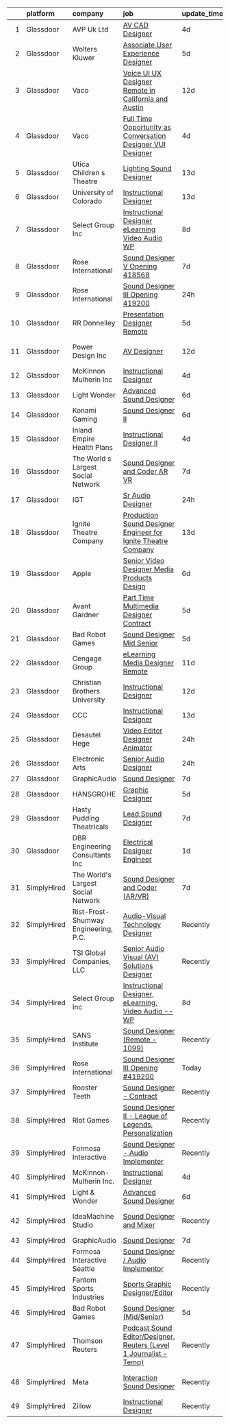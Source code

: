 

|    | platform    | company                              | job                                                                                                                                                                                                                                                                                                                                                                                                                                                                                                                                                                                                                                                                                                                                                                                                                                                                                                                                                                       | update_time   | location                    |
|---:|:------------|:-------------------------------------|:--------------------------------------------------------------------------------------------------------------------------------------------------------------------------------------------------------------------------------------------------------------------------------------------------------------------------------------------------------------------------------------------------------------------------------------------------------------------------------------------------------------------------------------------------------------------------------------------------------------------------------------------------------------------------------------------------------------------------------------------------------------------------------------------------------------------------------------------------------------------------------------------------------------------------------------------------------------------------|:--------------|:----------------------------|
|  1 | Glassdoor   | AVP Uk Ltd                           | [AV CAD Designer](https://www.glassdoor.com/partner/jobListing.htm?pos=120&ao=1136043&s=58&guid=000001826277cf57848d70be1c712219&src=GD_JOB_AD&t=SR&vt=w&ea=1&cs=1_3e813c19&cb=1659509395599&jobListingId=1008037833861&jrtk=3-0-1g9h7fjruklu6801-1g9h7fjseih6j800-e6668370cba00d26-)                                                                                                                                                                                                                                                                                                                                                                                                                                                                                                                                                                                                                                                                                     | 4d            | New York, NY                |
|  2 | Glassdoor   | Wolters Kluwer                       | [Associate User Experience Designer](https://www.glassdoor.com/partner/jobListing.htm?pos=122&ao=1136043&s=58&guid=000001826277cf57848d70be1c712219&src=GD_JOB_AD&t=SR&vt=w&cs=1_4d4c7fde&cb=1659509395599&jobListingId=1008035735366&jrtk=3-0-1g9h7fjruklu6801-1g9h7fjseih6j800-7a290765c8bdf6f8-)                                                                                                                                                                                                                                                                                                                                                                                                                                                                                                                                                                                                                                                                       | 5d            | Chicago, IL                 |
|  3 | Glassdoor   | Vaco                                 | [Voice UI UX Designer    Remote in California and Austin](https://www.glassdoor.com/partner/jobListing.htm?pos=108&ao=1110586&s=58&guid=000001826277cf57848d70be1c712219&src=GD_JOB_AD&t=SR&vt=w&ea=1&cs=1_468bdc25&cb=1659509395598&jobListingId=1008019965741&cpc=2CAED5C921A5F994&jrtk=3-0-1g9h7fjruklu6801-1g9h7fjseih6j800-3a11f5e586fed253--6NYlbfkN0D_sybMACCpf9B-677oK5j6rPldVB6BlrVvFjO_o-GJZbzuF-qh4PxErFUqfUsv_6uVGMoAB-tr4ukB-13BEniFRd51kq_tUitb-f2s8N8S0-6a8309fjZVdWfQrglTiPPfHRvbBSKiDrId74Eo9qZbn-UL_W51rj5FJVY2IqC7B9KjcVAySmfHdMzAzJjgK8WjGuSgzbCl4YRvztNPINt1lBJlmDybJfE_3m89Bk54-Yrwpgqj3zXacuOwpdK42RuYdRaZS155O2aYOUlTUoLXmdmV_NKMwL0wQixYgv15pEyh7F2lnzWgFG1dtUi7LMYya7n61T4FFZYYNLHrfQ7QaIrXCOzdH4YmWNVE8hmGmYV4FkVKQYH8KSpPcTNAkFF1v0St7hNe6_Wvl2azofQXbAXIeJt1Z93540oCrNpla-7RaHrfOII5ZpQRQxk-oL-TPNKSVqweStSuBwaNhzeHvuqRurOs5a7a9NkaBiQbY8xCrriMadB-J8InSgNcv8ABuSducCmTMDNsrGZ7zpTpIm1EPOuXxUY%3D)                                          | 12d           | San Jose, CA                |
|  4 | Glassdoor   | Vaco                                 | [Full Time Opportunity as Conversation Designer  VUI Designer](https://www.glassdoor.com/partner/jobListing.htm?pos=106&ao=1110586&s=58&guid=000001826277cf57848d70be1c712219&src=GD_JOB_AD&t=SR&vt=w&ea=1&cs=1_1c619a6d&cb=1659509395598&jobListingId=1008038225305&cpc=AC285F3A3ECA6BB0&jrtk=3-0-1g9h7fjruklu6801-1g9h7fjseih6j800-22fe34392769621c--6NYlbfkN0D_sybMACCpf9B-677oK5j6rPldVB6BlrVvFjO_o-GJZbzuF-qh4PxErFUqfUsv_6spGgQ7w2Pr4ya2qWlli_BM3wPrre60gIPq1Uth9jnDsvpZiOp71Cq_jQTQ_eOeIhL3xi8ovWLwoT8UC8f1spNzCCiZGtKecY_bBo5jFxt1LAIN8k9N4B5RxHCnUOhO5DvqWKm0bV6V9V7_95waIqwimcw7WNPJFLRdfGYHIRY2bosO3EHMSSqkQOjAr49Wqxh338WaFe0jgBMMU0Lx-uRi7xYirEdP1UV7KXUI40bfFyBjfpWL6ScLKnd49ZEA5_w9-LSijXWEM4lyByhw04tvd2R9SuoekNBts5Uy5l2dJnWeqIhlQqTuGJjP6SMQ4QRG6uY4JKeSkXZnnNQBWIya-1njkSe6YsN4HH3JoTIeiVZRG2qeNDgpeVJ1XaJQbDpYkrPXTQLKikBoDy6Y6-ik3AZMMCXHTJBS2QDYXQfSxoRmsWtNQl4twSme5kLVLwbLtmDUCp1SskXODR4CCcRUtSm6N20LOPY%3D)                                     | 4d            | New York, NY                |
|  5 | Glassdoor   | Utica Children s Theatre             | [Lighting Sound Designer](https://www.glassdoor.com/partner/jobListing.htm?pos=113&ao=1136043&s=58&guid=000001826277cf57848d70be1c712219&src=GD_JOB_AD&t=SR&vt=w&ea=1&cs=1_4e7b8b61&cb=1659509395598&jobListingId=1008017698766&jrtk=3-0-1g9h7fjruklu6801-1g9h7fjseih6j800-0c22c99ac1b9554a-)                                                                                                                                                                                                                                                                                                                                                                                                                                                                                                                                                                                                                                                                             | 13d           | Utica, NY                   |
|  6 | Glassdoor   | University of Colorado               | [Instructional Designer](https://www.glassdoor.com/partner/jobListing.htm?pos=121&ao=1136043&s=58&guid=000001826277cf57848d70be1c712219&src=GD_JOB_AD&t=SR&vt=w&cs=1_7d903f50&cb=1659509395599&jobListingId=1008018363650&jrtk=3-0-1g9h7fjruklu6801-1g9h7fjseih6j800-833d1c669b81eef3-)                                                                                                                                                                                                                                                                                                                                                                                                                                                                                                                                                                                                                                                                                   | 13d           | Aurora, CO                  |
|  7 | Glassdoor   | Select Group Inc                     | [Instructional Designer  eLearning  Video Audio    WP](https://www.glassdoor.com/partner/jobListing.htm?pos=105&ao=1110586&s=58&guid=000001826277cf57848d70be1c712219&src=GD_JOB_AD&t=SR&vt=w&ea=1&cs=1_9341d6ea&cb=1659509395597&jobListingId=1008027501737&cpc=AF770993EC679D41&jrtk=3-0-1g9h7fjruklu6801-1g9h7fjseih6j800-10340dc23f99d007--6NYlbfkN0Bcn-ADAbRvyrq3DH3YqD1gQOSfU_zTPvvfh0XXiz3pBAa41gXbEVBKQgVaXyt5edKUJsX5Z9brsv9nZw77TNjVlVeWafETMC7Xw_A0mwHT6RYlFqUtUoEPkQCGfw4DZTw7uB0z5WiikGPQhpEkL8PFQqFT-PcMr0lcaTdAx3W6l-HtnWqYYEZOCbRwWU1oCJoDguoF1hT1WAXLo9iAwRE7Zk5MIQKvuoaUNO80pLIPbLzc_10HMNWCbgchEr-QBzYMgh6HiDXPmym26sN76JM6IrHaDDH4s5dubckcrfOtym1jR0PTiOK07cPy6jx64ypzGagYSRQjN-U3Ql3prEBCpgyaCYgJupogBflpNtPwrdDd3_0AAiEWWBc6lb4v5L1qUUFjiw6-imnSyyqaEYWXFyzeaNMmhV7QDfTJr50mGuPzH2jtikR5dOjaaoRd6FTw6lxVr1ryErqz7UnlS442p3cUZOt0E9UUUxzNTMqHwShMVbYU0qNgS-6M8XJZn-zJOnUoiX6YzA%3D%3D)                                                               | 8d            | White Plains, NY            |
|  8 | Glassdoor   | Rose International                   | [Sound Designer V Opening  418568](https://www.glassdoor.com/partner/jobListing.htm?pos=102&ao=1110586&s=58&guid=000001826277cf57848d70be1c712219&src=GD_JOB_AD&t=SR&vt=w&ea=1&cs=1_33baee66&cb=1659509395597&jobListingId=1008030729670&cpc=BBD63848FB84346C&jrtk=3-0-1g9h7fjruklu6801-1g9h7fjseih6j800-a20623011cb248eb--6NYlbfkN0B6gYLiPzX3Klpbl49OuxoIZqVtnvEet7IZUhlrZDSG3sY-I6CIGHSMA_bS7ldJ8pOXMIXNeNyydXsX95pvzPg5BddHE-JXPnLngZ30cnLDc1iDIozZEqqJfstNoVEA0Y0ziXhbePzU2aWttrzMukYrAbICdJmtiDj_lX11sumIShj0cH4jV8vRyK2YT_cFh-Zr07gZEvhUBNp4P0Rw1q2-bIzBRZ8PW3405Sd8Oow1XeGePI2ki9rD7mMwG_j08dQnwNYGo5UNYGH4V277Fj5dgIQTneoseFbqbCJaEFTWlkJXZpFcewUfLRpkWUBBf-vG2yf9dz5XV_PhBNBnlexAyYZSeNhl5uq-WN8c-GWkpOUVxRfUUAdeARWZAgTwUw7kHb41si0WuSqtJ_v72w3zx0g3BuCBbLlOqfeSE6_CCg2abqanOH2mFnHkwew5AEySD_mK3cg9gq7HxrhTfZpd5qjkR6pLMtxNWH2h92hhoie3n32w7OgdxdZEOSrhZXhtyX6sV_jKv2UVrS7aP5De)                                                                               | 7d            | Seattle, WA                 |
|  9 | Glassdoor   | Rose International                   | [Sound Designer III Opening  419200](https://www.glassdoor.com/partner/jobListing.htm?pos=104&ao=1110586&s=58&guid=000001826277cf57848d70be1c712219&src=GD_JOB_AD&t=SR&vt=w&ea=1&cs=1_78d6eaee&cb=1659509395597&jobListingId=1008047230560&cpc=723ADC3DFE402989&jrtk=3-0-1g9h7fjruklu6801-1g9h7fjseih6j800-65549d5659fc3088--6NYlbfkN0B6gYLiPzX3Klpbl49OuxoIZqVtnvEet7IZUhlrZDSG3sY-I6CIGHSMA_bS7ldJ8pOvqksM0pujFnKveR_rOrChWqAw-ntSaja5oeNTs_FUge_IhUsZyy8UOd0XA34n79obZT3Cnez9KWKkicSGrilSwj9OdnZLWgM-tDMoTrgicrIcTjPgrzzQNdHT9S9N3yUkI4bwYuvB-LZbfBVdz1U-1olkrZag97ZUPo8S9cs7FM3UCCS5pCVSO2R7L7EmDJDsxQnHVxHddn03JCbeFNwgtJr1HLJHc2XIOsG6hki-B5pQmRLF_YKxCN_aNQrCDw0uf_AuSzkZp-ZlCN33oBgPHFX73T9zbSXTQG-JrrnApHGmdD172Ol_6RWDwn7OAnaGZ_V8hpYe26glwXaRRbjdzrf44vkIptpqPRnr0Ea1uu2EdGHjWngn-H_BQQGNapputrLPCWEUPCDkpkV1yACjHtYPi6ASbbxB7wXpFHQuRzpx-njfQU1BQz5BmLPFiNlSsRXW8TjcGhXYxfFCoi3o)                                                                             | 24h           | Menlo Park, CA              |
| 10 | Glassdoor   | RR Donnelley                         | [Presentation Designer  Remote ](https://www.glassdoor.com/partner/jobListing.htm?pos=112&ao=1136043&s=58&guid=000001826277cf57848d70be1c712219&src=GD_JOB_AD&t=SR&vt=w&cs=1_e9306a69&cb=1659509395598&jobListingId=1008036762756&jrtk=3-0-1g9h7fjruklu6801-1g9h7fjseih6j800-52992746147b27cc-)                                                                                                                                                                                                                                                                                                                                                                                                                                                                                                                                                                                                                                                                           | 5d            | Remote                      |
| 11 | Glassdoor   | Power Design  Inc                    | [AV Designer](https://www.glassdoor.com/partner/jobListing.htm?pos=116&ao=1136043&s=58&guid=000001826277cf57848d70be1c712219&src=GD_JOB_AD&t=SR&vt=w&cs=1_cb7a95dd&cb=1659509395599&jobListingId=1008020343362&jrtk=3-0-1g9h7fjruklu6801-1g9h7fjseih6j800-e7718c8a157297fa-)                                                                                                                                                                                                                                                                                                                                                                                                                                                                                                                                                                                                                                                                                              | 12d           | Saint Petersburg, FL        |
| 12 | Glassdoor   | McKinnon Mulherin Inc                | [Instructional Designer](https://www.glassdoor.com/partner/jobListing.htm?pos=103&ao=1110586&s=58&guid=000001826277cf57848d70be1c712219&src=GD_JOB_AD&t=SR&vt=w&ea=1&cs=1_9a2862aa&cb=1659509395597&jobListingId=1008038259354&cpc=0C139D4CAD5A6DB2&jrtk=3-0-1g9h7fjruklu6801-1g9h7fjseih6j800-b79d356b2e0b1b2b--6NYlbfkN0Do5QFzN38Y34HuVbLllh1qUYEnDt35-niNPYCvkBnqz70wgTe_sRQKCftrUQxahl6ZQb-CsDXP_KFc4gkDxxZVZMtSP1usQFc6vgj8Mev0Y9Uo8dVZ4yv_wyvdsi_Gg1ZSeNUFd900znSRQ6N6sb3AyxJeaFqhjTfM3WXr9E9m07w3f1mauOUW2vFJ7U5GG2i_70UlAVHNpfUIMHQ9qlI2NjNXzvDW10DmvSzyV85quhYdVbYSxUgIRiKrVOZGQcAo2oCPP3r5kvG6acVqLN9npP7k3rSl_M2uuFKC9aCIkDp8PfYtxAKF8AOnPftq9JxjxkP8T4n0Yi7lhQfaratucfR2DW7HxN_sMJILjPWcfGheBXbH3D1SWUJtNVsbh8pCuvpGx53DJVUvLBFOQnWp4xGY_R_d4E9wNKDNgCWvfjaURduKUrqFi42vDRH2LBvA7-3M2-2tvAxJJyH8lyXawKoJjyjUXBILk9J3u2IjMROENv536cG7)                                                                                                                         | 4d            | Remote                      |
| 13 | Glassdoor   | Light   Wonder                       | [Advanced Sound Designer](https://www.glassdoor.com/partner/jobListing.htm?pos=109&ao=1136043&s=58&guid=000001826277cf57848d70be1c712219&src=GD_JOB_AD&t=SR&vt=w&ea=1&cs=1_840d26d0&cb=1659509395598&jobListingId=1008033515982&jrtk=3-0-1g9h7fjruklu6801-1g9h7fjseih6j800-f4541201029f9ba4-)                                                                                                                                                                                                                                                                                                                                                                                                                                                                                                                                                                                                                                                                             | 6d            | Las Vegas, NV               |
| 14 | Glassdoor   | Konami Gaming                        | [Sound Designer II](https://www.glassdoor.com/partner/jobListing.htm?pos=110&ao=1136043&s=58&guid=000001826277cf57848d70be1c712219&src=GD_JOB_AD&t=SR&vt=w&cs=1_6b357f53&cb=1659509395598&jobListingId=1008033846903&jrtk=3-0-1g9h7fjruklu6801-1g9h7fjseih6j800-87593e7d8a9b6aa9-)                                                                                                                                                                                                                                                                                                                                                                                                                                                                                                                                                                                                                                                                                        | 6d            | Las Vegas, NV               |
| 15 | Glassdoor   | Inland Empire Health Plans           | [Instructional Designer II](https://www.glassdoor.com/partner/jobListing.htm?pos=129&ao=1136043&s=58&guid=000001826277cf57848d70be1c712219&src=GD_JOB_AD&t=SR&vt=w&cs=1_7da75015&cb=1659509395599&jobListingId=1008038451474&jrtk=3-0-1g9h7fjruklu6801-1g9h7fjseih6j800-af5a440ae4e399db-)                                                                                                                                                                                                                                                                                                                                                                                                                                                                                                                                                                                                                                                                                | 4d            | Rancho Cucamonga, CA        |
| 16 | Glassdoor   | The World s Largest Social Network   | [Sound Designer and Coder  AR VR ](https://www.glassdoor.com/partner/jobListing.htm?pos=101&ao=1110586&s=58&guid=000001826277cf57848d70be1c712219&src=GD_JOB_AD&t=SR&vt=w&ea=1&cs=1_67013f3e&cb=1659509395597&jobListingId=1008031528051&cpc=4050D81B60456B41&jrtk=3-0-1g9h7fjruklu6801-1g9h7fjseih6j800-d1ed5504a8a65788--6NYlbfkN0DSgjPPcnEdvoK3uuxfISLALE6pB1FR7YSHOr_tSg5_QGIhoz_2VqUepdcKLBLI_zTUk6gDwaoQ9vkRar14Io1kKPbXefvdlkqbmdhJjjOpMuV23xDsFSOubHWW3nkVkpuXNylbmaW36egpUC2PG6x2MjnebJXPwoENwa0jyus1-mMaCYYJOL_G4I5fmZd8QN952OX8hnk4PsFsJ_rBo_QmbeBjiQrDgkITD-4QXNi5Cg7l3PZTTWC6_NphOPhjp35FuZcZS1Lm8ptz3qIk_rg2t9Xf_pQ-a5WqAT1nqDXfcY1v8YMg40603dOKC10udZa1ZRK0MJp4tH8zikmvNByPQxo-cemYMt76eSzmJOKp0v5vkubrGVactyVxTC-G77i5hdk-GnXwG5xmtfCq6ue7HsJBvxgUJ4gtte3u2vQ5I9wkvag61QA19K7BvwDKwCzFkkLczqQ8ujOJxC7Z36MMSQy2Mw12zqKAgEC3EBq_pAYFvha6In9FX_SE1buinI10it93ZMkNqhCEoOZ5uASbEV-JHitx4uhzZlkkPYF3T3aO-bIkuLoCrHqc473pxR3-eJH8YsdgnMB_QqgI3SFkEZ5MLOj0pKE%3D) | 7d            | Philadelphia, PA            |
| 17 | Glassdoor   | IGT                                  | [Sr  Audio Designer](https://www.glassdoor.com/partner/jobListing.htm?pos=128&ao=1136043&s=58&guid=000001826277cf57848d70be1c712219&src=GD_JOB_AD&t=SR&vt=w&cs=1_3c946777&cb=1659509395599&jobListingId=1008048191609&jrtk=3-0-1g9h7fjruklu6801-1g9h7fjseih6j800-834211ba841897a4-)                                                                                                                                                                                                                                                                                                                                                                                                                                                                                                                                                                                                                                                                                       | 24h           | Reno, NV                    |
| 18 | Glassdoor   | Ignite Theatre Company               | [Production Sound Designer   Engineer for Ignite Theatre Company](https://www.glassdoor.com/partner/jobListing.htm?pos=117&ao=1136043&s=58&guid=000001826277cf57848d70be1c712219&src=GD_JOB_AD&t=SR&vt=w&ea=1&cs=1_92a902bc&cb=1659509395599&jobListingId=1008018312130&jrtk=3-0-1g9h7fjruklu6801-1g9h7fjseih6j800-21ee75caf62bbc12-)                                                                                                                                                                                                                                                                                                                                                                                                                                                                                                                                                                                                                                     | 13d           | Saint Louis, MO             |
| 19 | Glassdoor   | Apple                                | [Senior Video Designer  Media Products Design](https://www.glassdoor.com/partner/jobListing.htm?pos=126&ao=1136043&s=58&guid=000001826277cf57848d70be1c712219&src=GD_JOB_AD&t=SR&vt=w&cs=1_a0f1726f&cb=1659509395599&jobListingId=1008034509696&jrtk=3-0-1g9h7fjruklu6801-1g9h7fjseih6j800-0ba0449cafc5897b-)                                                                                                                                                                                                                                                                                                                                                                                                                                                                                                                                                                                                                                                             | 6d            | Culver City, CA             |
| 20 | Glassdoor   | Avant Gardner                        | [Part Time Multimedia Designer  Contract ](https://www.glassdoor.com/partner/jobListing.htm?pos=123&ao=1136043&s=58&guid=000001826277cf57848d70be1c712219&src=GD_JOB_AD&t=SR&vt=w&ea=1&cs=1_5e17535d&cb=1659509395599&jobListingId=1008036220645&jrtk=3-0-1g9h7fjruklu6801-1g9h7fjseih6j800-2ad04938b70a504d-)                                                                                                                                                                                                                                                                                                                                                                                                                                                                                                                                                                                                                                                            | 5d            | Remote                      |
| 21 | Glassdoor   | Bad Robot Games                      | [Sound Designer  Mid Senior ](https://www.glassdoor.com/partner/jobListing.htm?pos=111&ao=1136043&s=58&guid=000001826277cf57848d70be1c712219&src=GD_JOB_AD&t=SR&vt=w&cs=1_634747f9&cb=1659509395598&jobListingId=1008036730582&jrtk=3-0-1g9h7fjruklu6801-1g9h7fjseih6j800-67b27b83295828af-)                                                                                                                                                                                                                                                                                                                                                                                                                                                                                                                                                                                                                                                                              | 5d            | Santa Monica, CA            |
| 22 | Glassdoor   | Cengage Group                        | [eLearning Media Designer  Remote ](https://www.glassdoor.com/partner/jobListing.htm?pos=130&ao=1136043&s=58&guid=000001826277cf57848d70be1c712219&src=GD_JOB_AD&t=SR&vt=w&cs=1_6e92b6cc&cb=1659509395599&jobListingId=1008022740182&jrtk=3-0-1g9h7fjruklu6801-1g9h7fjseih6j800-8a99bf06a3c1a759-)                                                                                                                                                                                                                                                                                                                                                                                                                                                                                                                                                                                                                                                                        | 11d           | Temecula, CA                |
| 23 | Glassdoor   | Christian Brothers University        | [Instructional Designer](https://www.glassdoor.com/partner/jobListing.htm?pos=125&ao=1136043&s=58&guid=000001826277cf57848d70be1c712219&src=GD_JOB_AD&t=SR&vt=w&cs=1_aad92345&cb=1659509395599&jobListingId=1008021055512&jrtk=3-0-1g9h7fjruklu6801-1g9h7fjseih6j800-18735e3bf2deff59-)                                                                                                                                                                                                                                                                                                                                                                                                                                                                                                                                                                                                                                                                                   | 12d           | Memphis, TN                 |
| 24 | Glassdoor   | CCC                                  | [Instructional Designer](https://www.glassdoor.com/partner/jobListing.htm?pos=127&ao=1136043&s=58&guid=000001826277cf57848d70be1c712219&src=GD_JOB_AD&t=SR&vt=w&cs=1_6d6ea706&cb=1659509395599&jobListingId=1008017621027&jrtk=3-0-1g9h7fjruklu6801-1g9h7fjseih6j800-8b2b0c9524e26fcb-)                                                                                                                                                                                                                                                                                                                                                                                                                                                                                                                                                                                                                                                                                   | 13d           | Daphne, AL                  |
| 25 | Glassdoor   | Desautel Hege                        | [Video Editor   Designer   Animator](https://www.glassdoor.com/partner/jobListing.htm?pos=115&ao=1136043&s=58&guid=000001826277cf57848d70be1c712219&src=GD_JOB_AD&t=SR&vt=w&cs=1_757d6f79&cb=1659509395598&jobListingId=1008048371175&jrtk=3-0-1g9h7fjruklu6801-1g9h7fjseih6j800-d582c49682f17ec1-)                                                                                                                                                                                                                                                                                                                                                                                                                                                                                                                                                                                                                                                                       | 24h           | Remote                      |
| 26 | Glassdoor   | Electronic Arts                      | [Senior Audio Designer](https://www.glassdoor.com/partner/jobListing.htm?pos=114&ao=1136043&s=58&guid=000001826277cf57848d70be1c712219&src=GD_JOB_AD&t=SR&vt=w&cs=1_369b9d9b&cb=1659509395598&jobListingId=1008048059555&jrtk=3-0-1g9h7fjruklu6801-1g9h7fjseih6j800-1541fe2afeb6e4ee-)                                                                                                                                                                                                                                                                                                                                                                                                                                                                                                                                                                                                                                                                                    | 24h           | Orlando, FL                 |
| 27 | Glassdoor   | GraphicAudio                         | [Sound Designer](https://www.glassdoor.com/partner/jobListing.htm?pos=107&ao=1136043&s=58&guid=000001826277cf57848d70be1c712219&src=GD_JOB_AD&t=SR&vt=w&ea=1&cs=1_758794ca&cb=1659509395597&jobListingId=1008030924967&jrtk=3-0-1g9h7fjruklu6801-1g9h7fjseih6j800-11eab6568f6cedab-)                                                                                                                                                                                                                                                                                                                                                                                                                                                                                                                                                                                                                                                                                      | 7d            | Remote                      |
| 28 | Glassdoor   | HANSGROHE                            | [Graphic Designer](https://www.glassdoor.com/partner/jobListing.htm?pos=119&ao=1136043&s=58&guid=000001826277cf57848d70be1c712219&src=GD_JOB_AD&t=SR&vt=w&ea=1&cs=1_5a7a8e93&cb=1659509395599&jobListingId=1008036225575&jrtk=3-0-1g9h7fjruklu6801-1g9h7fjseih6j800-ad98a05c18e65a92-)                                                                                                                                                                                                                                                                                                                                                                                                                                                                                                                                                                                                                                                                                    | 5d            | Alpharetta, GA              |
| 29 | Glassdoor   | Hasty Pudding Theatricals            | [Lead Sound Designer](https://www.glassdoor.com/partner/jobListing.htm?pos=118&ao=1136043&s=58&guid=000001826277cf57848d70be1c712219&src=GD_JOB_AD&t=SR&vt=w&ea=1&cs=1_930ef019&cb=1659509395599&jobListingId=1008030933496&jrtk=3-0-1g9h7fjruklu6801-1g9h7fjseih6j800-84b1517d806001da-)                                                                                                                                                                                                                                                                                                                                                                                                                                                                                                                                                                                                                                                                                 | 7d            | Cambridge, MA               |
| 30 | Glassdoor   | DBR Engineering Consultants  Inc     | [Electrical Designer  Engineer](https://www.glassdoor.com/partner/jobListing.htm?pos=124&ao=1136043&s=58&guid=000001826277cf57848d70be1c712219&src=GD_JOB_AD&t=SR&vt=w&ea=1&cs=1_4d3c5909&cb=1659509395599&jobListingId=1008044246965&jrtk=3-0-1g9h7fjruklu6801-1g9h7fjseih6j800-169414352f82bb95-)                                                                                                                                                                                                                                                                                                                                                                                                                                                                                                                                                                                                                                                                       | 1d            | Houston, TX                 |
| 31 | SimplyHired | The World's Largest Social Network   | [Sound Designer and Coder (AR/VR)](https://www.simplyhired.com/job/i05K2VJdCTaM4JBATryuxLljiYjQ-WgjcwPsxcIQGX0KBl-siovqIg?q=sound+designer)                                                                                                                                                                                                                                                                                                                                                                                                                                                                                                                                                                                                                                                                                                                                                                                                                               | 7d            | Los Angeles, CA             |
| 32 | SimplyHired | Rist-Frost-Shumway Engineering, P.C. | [Audio-Visual Technology Designer](https://www.simplyhired.com/job/OMxrMh8WHY_VNcw74L4J3w8rMgzooJxEwq9_0YhhoPHZG11rZ5ZCeA?q=sound+designer)                                                                                                                                                                                                                                                                                                                                                                                                                                                                                                                                                                                                                                                                                                                                                                                                                               | Recently      | Laconia, NH                 |
| 33 | SimplyHired | TSI Global Companies, LLC            | [Senior Audio Visual (AV) Solutions Designer](https://www.simplyhired.com/job/gC6BuW-HQkJg4Bj-NQWe2TEtTghx8upV1Lb7O71-Bjc9jAWZajwdSw?q=sound+designer)                                                                                                                                                                                                                                                                                                                                                                                                                                                                                                                                                                                                                                                                                                                                                                                                                    | Recently      | Missouri                    |
| 34 | SimplyHired | Select Group Inc                     | [Instructional Designer, eLearning, Video Audio -- WP](https://www.simplyhired.com/job/C6wGeeIJ20GRZ3gTc6LSa7xI85cBcP6nakxbJ_PULlew6O-l__DiSQ?q=sound+designer)                                                                                                                                                                                                                                                                                                                                                                                                                                                                                                                                                                                                                                                                                                                                                                                                           | 8d            | White Plains, NY            |
| 35 | SimplyHired | SANS Institute                       | [Sound Designer (Remote - 1099)](https://www.simplyhired.com/job/l5XtJmV5Za5NPAoCY67pJ8osv7Dd9cygFT5KvUQHRZZ5LCw9cI7qOA?q=sound+designer)                                                                                                                                                                                                                                                                                                                                                                                                                                                                                                                                                                                                                                                                                                                                                                                                                                 | Recently      | Bethesda, MD                |
| 36 | SimplyHired | Rose International                   | [Sound Designer III Opening #419200](https://www.simplyhired.com/job/QC8Vqf-MAR_SCg6Qv_uSkLmSgzdXTQBE1xOGvnjgznqg8gYWQPDsow?q=sound+designer)                                                                                                                                                                                                                                                                                                                                                                                                                                                                                                                                                                                                                                                                                                                                                                                                                             | Today         | Menlo Park, CA              |
| 37 | SimplyHired | Rooster Teeth                        | [Sound Designer - Contract](https://www.simplyhired.com/job/9KdiR85ZI2gR9N4RdhD9EExQNXWroZraddVjovjDND8QUzOK69wDOQ?q=sound+designer)                                                                                                                                                                                                                                                                                                                                                                                                                                                                                                                                                                                                                                                                                                                                                                                                                                      | Recently      | Austin, TX                  |
| 38 | SimplyHired | Riot Games                           | [Sound Designer II - League of Legends, Personalization](https://www.simplyhired.com/job/BkTf5-vUemX5LjJonnZffl3-nMzorQijZMT09G_9Wa_IkmU0eEvOTA?q=sound+designer)                                                                                                                                                                                                                                                                                                                                                                                                                                                                                                                                                                                                                                                                                                                                                                                                         | Recently      | Los Angeles, CA             |
| 39 | SimplyHired | Formosa Interactive                  | [Sound Designer - Audio Implementer](https://www.simplyhired.com/job/E63_BRjyLumhk01Bv7mOuaoR0vafXGhLD-NTsS2e6CEpoHi4FvqYnw?q=sound+designer)                                                                                                                                                                                                                                                                                                                                                                                                                                                                                                                                                                                                                                                                                                                                                                                                                             | Recently      | Burbank, CA                 |
| 40 | SimplyHired | McKinnon-Mulherin Inc.               | [Instructional Designer](https://www.simplyhired.com/job/7NSki6VNbVY2TWqP1BYk9Dz539wu-g6z9ZK8XIuAPUsN0Z9wlp80cw?q=sound+designer)                                                                                                                                                                                                                                                                                                                                                                                                                                                                                                                                                                                                                                                                                                                                                                                                                                         | 4d            | Remote                      |
| 41 | SimplyHired | Light & Wonder                       | [Advanced Sound Designer](https://www.simplyhired.com/job/oxHvYp0QWceibR-QkmiITBFgRGHJsETrZw9KOd9jlBeKNoSRVbiyww?q=sound+designer)                                                                                                                                                                                                                                                                                                                                                                                                                                                                                                                                                                                                                                                                                                                                                                                                                                        | 6d            | Las Vegas, NV               |
| 42 | SimplyHired | IdeaMachine Studio                   | [Sound Designer and Mixer](https://www.simplyhired.com/job/3_cnKWbKCzfz8K406esix9aXeGkS2iLw6vp3jwYHfDLUWBO0TV9GDQ?q=sound+designer)                                                                                                                                                                                                                                                                                                                                                                                                                                                                                                                                                                                                                                                                                                                                                                                                                                       | Recently      | San Francisco, CA           |
| 43 | SimplyHired | GraphicAudio                         | [Sound Designer](https://www.simplyhired.com/job/tpxG3u0VMzCKteQYdKolpCqGoSBv-BSP6-ugLnAgXYs5lOtcbAckwg?q=sound+designer)                                                                                                                                                                                                                                                                                                                                                                                                                                                                                                                                                                                                                                                                                                                                                                                                                                                 | 7d            | Remote                      |
| 44 | SimplyHired | Formosa Interactive Seattle          | [Sound Designer / Audio Implementor](https://www.simplyhired.com/job/vlF4rzpIgemNyADbSUoWC36FtYYh2ouWspqfTFtuxzveh07-6RCwmg?q=sound+designer)                                                                                                                                                                                                                                                                                                                                                                                                                                                                                                                                                                                                                                                                                                                                                                                                                             | Recently      | Seattle, WA                 |
| 45 | SimplyHired | Fantom Sports Industries             | [Sports Graphic Designer/Editor](https://www.simplyhired.com/job/n2iANPBrr36y2G0ZAUbt6wkOUxxkSrHUDsfdVRf64_zEs1RuXSZMdg?q=sound+designer)                                                                                                                                                                                                                                                                                                                                                                                                                                                                                                                                                                                                                                                                                                                                                                                                                                 | Recently      | Remote                      |
| 46 | SimplyHired | Bad Robot Games                      | [Sound Designer (Mid/Senior)](https://www.simplyhired.com/job/5k7lNxd5mPx4SDP11_bQMCoaI3zXskx9LCyK6sAv6bc57TMyAoaPVQ?q=sound+designer)                                                                                                                                                                                                                                                                                                                                                                                                                                                                                                                                                                                                                                                                                                                                                                                                                                    | 5d            | Santa Monica, CA            |
| 47 | SimplyHired | Thomson Reuters                      | [Podcast Sound Editor/Designer, Reuters (Level 1 Journalist - Temp)](https://www.simplyhired.com/job/uG-XthcUGLXnvuEzIlGytwXEKmlli3kPZ-eKAScvB6T34fnayI1PJg?q=sound+designer)                                                                                                                                                                                                                                                                                                                                                                                                                                                                                                                                                                                                                                                                                                                                                                                             | Recently      | New York, NY                |
| 48 | SimplyHired | Meta                                 | [Interaction Sound Designer](https://www.simplyhired.com/job/Lvw3H_6x6cdKB6aq479wQNquH1L8abBxSJAh-mgSoiKaje9zC4-ylg?q=sound+designer)                                                                                                                                                                                                                                                                                                                                                                                                                                                                                                                                                                                                                                                                                                                                                                                                                                     | Recently      | Menlo Park, CA +4 locations |
| 49 | SimplyHired | Zillow                               | [Instructional Designer](https://www.simplyhired.com/job/Sz8UpLpOtW2iMiVKkGCCaLdLcXP5QTQucu96qxeObw90hM7TUNkajQ?q=sound+designer)                                                                                                                                                                                                                                                                                                                                                                                                                                                                                                                                                                                                                                                                                                                                                                                                                                         | Recently      | Remote                      |